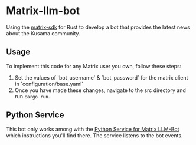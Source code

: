 # Matrix-llm-bot
Using the <a href="https://matrix-org.github.io/matrix-rust-sdk/matrix_sdk/index.html">matrix-sdk</a> for Rust to develop a bot that provides the latest news about the Kusama community.

## Usage
To implement this code for any Matrix user you own, follow these steps:
<ol>
  <li> Set the values of `bot_username` & `bot_password` for the matrix client in `configuration/base.yaml`</li>
  <li> Once you have made these changes, navigate to the src directory and run <code>cargo run</code>.</li>
</ol>

## Python Service

This bot only works among with the [Python Service for Matrix LLM-Bot](https://github.com/ail3ngrimaldi/python-llm-service) which instructions you'll find there. The service listens to the bot events.